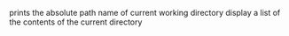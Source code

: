 prints the absolute path name of current working directory
display a list of the contents of the current directory
